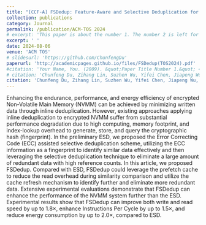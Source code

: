 ```yaml
---
title: "[CCF-A] FSDedup: Feature-Aware and Selective Deduplication for Improving Performance of Encrypted Non-Volatile Main Memory"
collection: publications
category: Journal
permalink: /publication/ACM-TOS 2024
# excerpt: 'This paper is about the number 1. The number 2 is left for future work.'
excerpt: ' '
date: 2024-08-06
venue: 'ACM TOS'
# slidesurl: 'https://github.com/ChunfengDu'
paperurl: 'http://academicpages.github.io/files/FSDedup(TOS2024).pdf'
#citation: 'Your Name, You. (2009). &quot;Paper Title Number 1.&quot; <i>Journal 1</i>. 1(1).'
# citation: 'Chunfeng Du, Zihang Lin, Suzhen Wu, Yifei Chen, Jiapeng Wu, Shengzhe Wang, Weichun Wang, Qingfeng Wu, and Bo Mao. FSDedup: Feature-Aware and Selective Deduplication for Improving Performance of Encrypted Non-Volatile Main Memory. ACM Transcations Storage, 20(4):1-33, Aug. 2024.'
citation: 'Chunfeng Du, Zihang Lin, Suzhen Wu, Yifei Chen, Jiapeng Wu, Shengzhe Wang, Weichun Wang, Qingfeng Wu, and Bo Mao. FSDedup: Feature-Aware and Selective Deduplication for Improving Performance of Encrypted Non-Volatile Main Memory. ACM Transcations Storage. 20(4):1-33. Aug. 2024.'
---
```


Enhancing the endurance, performance, and energy efficiency of encrypted Non-Volatile Main Memory (NVMM) can be achieved by minimizing written data through inline deduplication. However, existing approaches applying inline deduplication to encrypted NVMM suffer from substantial performance degradation due to high computing, memory footprint, and index-lookup overhead to generate, store, and query the cryptographic hash (fingerprint). In the preliminary ESD, we proposed the Error Correcting Code (ECC) assisted selective deduplication scheme, utilizing the ECC information as a fingerprint to identify similar data effectively and then leveraging the selective deduplication technique to eliminate a large amount of redundant data with high reference counts. In this article, we proposed FSDedup. Compared with ESD, FSDedup could leverage the prefetch cache to reduce the read overhead during similarity comparison and utilize the cache refresh mechanism to identify further and eliminate more redundant data. Extensive experimental evaluations demonstrate that FSDedup can enhance the performance of the NVMM system further than the ESD. Experimental results show that FSDedup can improve both write and read speed by up to 1.8×, enhance Instructions Per Cycle by up to 1.5×, and reduce energy consumption by up to 2.0×, compared to ESD.
